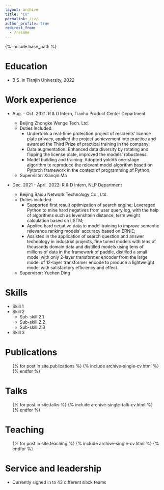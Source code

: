 ```yaml
---
layout: archive
title: "CV"
permalink: /cv/
author_profile: true
redirect_from:
  - /resume
---
```


{% include base_path %}

Education
======
* B.S. in Tianjin University, 2022

Work experience
======
* Aug. - Oct. 2021: R & D Intern, Tianhu Product Center Department
  * Beijing Zhongke Wenge Tech. Ltd.
  * Duties included: 
      * Undertook a real-time protection project of residents' license plate privacy, applied the project achievement into practice and awarded the Third Prize of practical training in the company;
      * Data augmentation: Enhanced data diversity by rotating and flipping the license plate, improved the models’ robustness.
      * Model building and training: Adopted yoloV5 one-stage algorithm to reproduce the relevant model algorithm based on Pytorch framework in the context of programming of Python;
  * Supervisor: Xianqin Ma

* Dec. 2021 - April. 2022: R & D Intern, NLP Department
  * Beijing Baidu Network Technology Co., Ltd.
  * Duties included: 
      * Supported first result optimization of search engine; Leveraged Python to mine hard negatives from user query log, with the help of algorithms such as levenshtein distance, term weight calculation based on LSTM;
      * Applied hard negative data to model training to improve semantic relevance ranking models' accuracy based on ERNIE;
      * Assisted in the application of search question and answer technology in industrial projects, fine tuned models with tens of thousands domain data and distilled models using tens of millions of data in the framework of paddle, distilled a small model with only 2-layer transformer encoder from the large model of 12-layer transformer encode to produce a lightweight model with satisfactory efficiency and effect.
  * Supervisor: Yuchen Ding
  
Skills
======
* Skill 1
* Skill 2
  * Sub-skill 2.1
  * Sub-skill 2.2
  * Sub-skill 2.3
* Skill 3

Publications
======
  <ul>{% for post in site.publications %}
    {% include archive-single-cv.html %}
  {% endfor %}</ul>
  
Talks
======
  <ul>{% for post in site.talks %}
    {% include archive-single-talk-cv.html %}
  {% endfor %}</ul>
  
Teaching
======
  <ul>{% for post in site.teaching %}
    {% include archive-single-cv.html %}
  {% endfor %}</ul>
  
Service and leadership
======
* Currently signed in to 43 different slack teams
